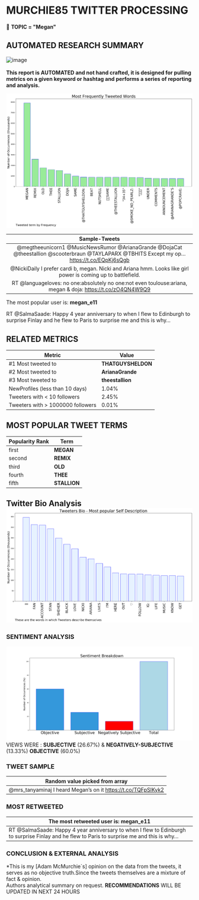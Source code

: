 # MURCHIE85 TWITTER PROCESSING 
&#x1F34E; **TOPIC = "Megan"**

## AUTOMATED RESEARCH SUMMARY

![image](https://marketingplatform.google.com/about/static/images/gmp/analytics-smb-benefit.jpg)
<br></br>
<b> This report is AUTOMATED and not hand crafted, it is designed for pulling metrics on a given keyword or hashtag and performs a series of reporting and analysis.</b>



![image](TWEETS.png)



|                **Sample-Tweets**        |
| :-------------: |
| @megtheeunicorn1 @MusicNewsRumor @ArianaGrande @DojaCat @theestallion @scooterbraun @TAYLAPARX @TBHITS Except my op… https://t.co/EQpKj6sQgb |
| @NickiDaily I prefer cardi b, megan. Nicki and Ariana hmm. Looks like girl power is coming up to battlefield. |
| RT @languageloves: no one:absolutely no one:not even toulouse:ariana, megan &amp; doja: https://t.co/zO4QN4W9Q9 |

The most popular user is: **megan_e11**
<div class="alert alert-block alert-danger"> RT @SalmaSaade: Happy 4 year anniversary to when I flew to Edinburgh to surprise Finlay and he flew to Paris to surprise me and this is why…</div>

## RELATED METRICS<br>
| Metric | Value |
| ------------- | ------------- |
| #1 Most tweeted to  | **THATGUYSHELDON** |
| #2 Most tweeted to  | **ArianaGrande** |
| #3 Most tweeted to  | **theestallion** |
| NewProfiles (less than 10 days) | 1.04%  |
| Tweeters with < 10 followers  | 2.45%|
| Tweeters with > 1000000 followers  | 0.01%  |



## MOST POPULAR TWEET TERMS 


| Popularity Rank  | Term |
| ------------- | ------------- |
| first  | **MEGAN**  |
| second  | **REMIX**  |
| third  | **OLD** |
| fourth  | **THEE**  |
| fifth  | **STALLION**  |


## Twitter Bio Analysis![image](BIO.png)
### SENTIMENT ANALYSIS
![image](sentiment.png)
VIEWS WERE : **SUBJECTIVE**  (26.67%) & **NEGATIVELY-SUBJECTIVE** (13.33%) **OBJECTIVE** (60.0%)

### TWEET SAMPLE 
| Random value picked from array |
| ------------- |
|@mrs_tanyaminaj I heard Megan’s on it https://t.co/TQFpSlKyk2 |

### MOST RETWEETED 

| The most retweeted user is: **megan_e11**  |
| ------------- |
| RT @SalmaSaade: Happy 4 year anniversary to when I flew to Edinburgh to surprise Finlay and he flew to Paris to surprise me and this is why… |

### CONCLUSION & EXTERNAL ANALYSIS

*This is my [Adam McMurchie`s] opinion on the data from the tweets, it serves as no objective truth.Since the tweets themselves are a mixture of fact & opinion.<br>
Authors analytical summary on request.
**RECOMMENDATIONS** WILL BE UPDATED IN NEXT  24 HOURS <br>